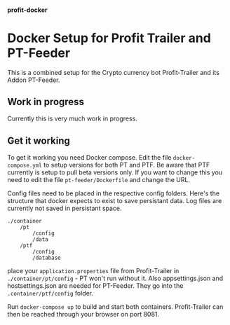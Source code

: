 #### profit-docker

# Docker Setup for Profit Trailer and PT-Feeder

This is a combined setup for the Crypto currency bot Profit-Trailer and its Addon PT-Feeder.

## Work in progress

Currently this is very much work in progress.

## Get it working

To get it working you need Docker compose. Edit the file `docker-compose.yml` to setup versions for both PT and PTF. Be aware that PTF currently is setup to pull beta versions only. If you want to change this you need to edit the file `pt-feeder/Dockerfile` and change the URL.

Config files need to be placed in the respective config folders. Here's the structure that docker expects to exist to save persistant data. Log files are currently not saved in persistant space.

```
./container
    /pt
        /config
        /data
    /ptf
        /config
        /database
```

place your `application.properties` file from Profit-Trailer in `./container/pt/config` - PT won't run without it. Also appsettings.json and hostsettings.json are needed for PT-Feeder. They go into the `.container/ptf/config` folder.

Run `docker-compose up` to build and start both containers. Profit-Trailer can then be reached through your browser on port 8081.
